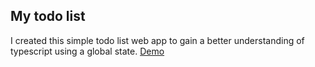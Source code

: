 ## My todo list

I created this simple todo list web app to gain a better understanding of typescript using a global state. [Demo](https://vibrant-kirch-19cf3c.netlify.app)
